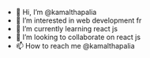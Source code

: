 - 👋 Hi, I’m @kamalthapalia
- 👀 I’m interested in web development fr
- 🌱 I’m currently learning react js
- 💞️ I’m looking to collaborate on react js
- 📫 How to reach me @kamalthapalia

<!---
kamalthapalia/kamalthapalia is a ✨ special ✨ repository because its `README.md` (this file) appears on your GitHub profile.
You can click the Preview link to take a look at your changes.
--->
